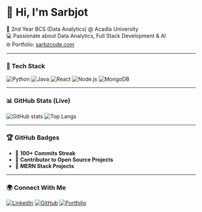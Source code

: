 
# 👋 Hi, I'm Sarbjot
🚀 2nd Year BCS (Data Analytics) @ Acadia University  
💻 Passionate about Data Analytics, Full Stack Development & AI  
🌐 Portfolio: [sarbzcode.com](https://sarbzcode.com)

---

### 🧠 Tech Stack
![Python](https://img.shields.io/badge/Python-3776AB?logo=python&logoColor=white)
![Java](https://img.shields.io/badge/Java-007396?logo=java&logoColor=white)
![React](https://img.shields.io/badge/React-20232A?logo=react&logoColor=61DAFB)
![Node.js](https://img.shields.io/badge/Node.js-43853D?logo=node-dot-js&logoColor=white)
![MongoDB](https://img.shields.io/badge/MongoDB-4EA94B?logo=mongodb&logoColor=white)

---

### 📊 GitHub Stats (Live)
![GitHub stats](https://github-readme-stats.vercel.app/api?username=sarbzcode&show_icons=true&include_all_commits=true&count_private=true&theme=tokyonight&cache_seconds=7200)
![Top Langs](https://github-readme-stats.vercel.app/api/top-langs/?username=sarbzcode&layout=compact&theme=tokyonight&langs_count=8)



---

### 🏆 GitHub Badges
- 🥇 **100+ Commits Streak**
- 🎯 **Contributor to Open Source Projects**
- 🚀 **MERN Stack Projects**

---

### 🌍 Connect With Me
[![LinkedIn](https://img.shields.io/badge/LinkedIn-0077B5?logo=linkedin&logoColor=white)](https://linkedin.com/in/sarbzcode)
[![GitHub](https://img.shields.io/badge/GitHub-100000?logo=github&logoColor=white)](https://github.com/sarbzcode)
[![Portfolio](https://img.shields.io/badge/Website-4285F4?logo=google-chrome&logoColor=white)](https://sarbzcode.com)

<!--
**sarbzcode/sarbzcode** is a ✨ _special_ ✨ repository because its `README.md` (this file) appears on your GitHub profile.

Here are some ideas to get you started:

- 🔭 I’m currently working on ...
- 🌱 I’m currently learning ...
- 👯 I’m looking to collaborate on ...
- 🤔 I’m looking for help with ...
- 💬 Ask me about ...
- 📫 How to reach me: ...
- 😄 Pronouns: ...
- ⚡ Fun fact: ...
-->
